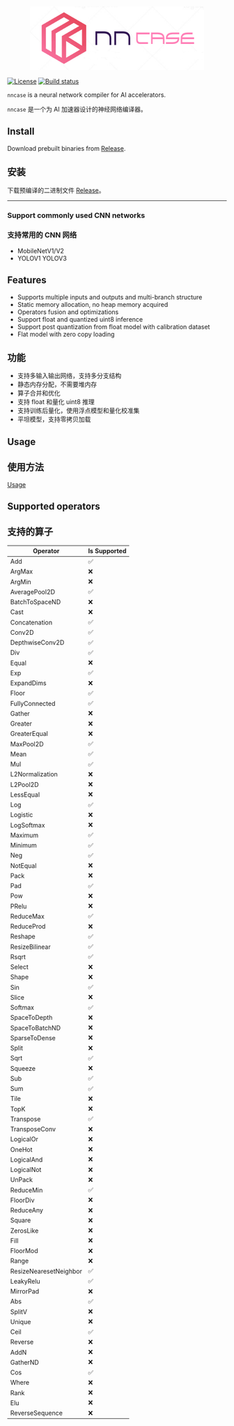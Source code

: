 <div align="center">
<img src="docs/logo.png" width="400" alt="nncase" />
</div>

[![License](https://img.shields.io/badge/license-Apache%202-blue)](https://raw.githubusercontent.com/kendryte/nncase/master/LICENSE) 
[![Build status](https://ci.appveyor.com/api/projects/status/cybsf4av9e2ms447/branch/master?svg=true)](https://ci.appveyor.com/project/sunnycase/nncase/branch/master)

`nncase` is a neural network compiler for AI accelerators.

`nncase` 是一个为 AI 加速器设计的神经网络编译器。

## Install
Download prebuilt binaries from [Release](https://github.com/kendryte/nncase/releases).

## 安装
下载预编译的二进制文件 [Release](https://github.com/kendryte/nncase/releases)。

---

### Support commonly used CNN networks
### 支持常用的 CNN 网络

- MobileNetV1/V2
- YOLOV1 YOLOV3

## Features

- Supports multiple inputs and outputs and multi-branch structure
- Static memory allocation, no heap memory acquired
- Operators fusion and optimizations
- Support float and quantized uint8 inference
- Support post quantization from float model with calibration dataset
- Flat model with zero copy loading

## 功能

- 支持多输入输出网络，支持多分支结构
- 静态内存分配，不需要堆内存
- 算子合并和优化
- 支持 float 和量化 uint8 推理
- 支持训练后量化，使用浮点模型和量化校准集
- 平坦模型，支持零拷贝加载

## Usage
## 使用方法

[Usage](USAGE.md)

## Supported operators
## 支持的算子

| Operator | Is Supported |
|-------|------------------ |
| Add |✅|
| ArgMax |❌|
| ArgMin |❌|
| AveragePool2D |✅|
| BatchToSpaceND |❌|
| Cast |❌|
| Concatenation |✅|
| Conv2D |✅|
| DepthwiseConv2D |✅|
| Div |✅|
| Equal |❌|
| Exp |✅|
| ExpandDims |❌|
| Floor |✅|
| FullyConnected |✅|
| Gather |❌|
| Greater |❌|
| GreaterEqual |❌|
| MaxPool2D |✅|
| Mean |✅|
| Mul |✅|
| L2Normalization |❌|
| L2Pool2D |❌|
| LessEqual |❌|
| Log |✅|
| Logistic |❌|
| LogSoftmax |❌|
| Maximum |✅|
| Minimum |✅|
| Neg |✅|
| NotEqual |❌|
| Pack |❌|
| Pad |✅|
| Pow |❌|
| PRelu |❌|
| ReduceMax |✅|
| ReduceProd |❌|
| Reshape |✅|
| ResizeBilinear |✅|
| Rsqrt |✅|
| Select |❌|
| Shape |❌|
| Sin |✅|
| Slice |❌|
| Softmax |✅|
| SpaceToDepth |❌|
| SpaceToBatchND |❌|
| SparseToDense |❌|
| Split |❌|
| Sqrt |✅|
| Squeeze |❌|
| Sub |✅|
| Sum |✅|
| Tile |❌|
| TopK |❌|
| Transpose |✅|
| TransposeConv |❌|
| LogicalOr |❌|
| OneHot |❌|
| LogicalAnd |❌|
| LogicalNot |❌|
| UnPack |❌|
| ReduceMin |✅|
| FloorDiv |❌|
| ReduceAny |❌|
| Square |❌|
| ZerosLike |❌|
| Fill |❌|
| FloorMod |❌|
| Range |❌|
| ResizeNearesetNeighbor |✅|
| LeakyRelu |✅|
| MirrorPad |❌|
| Abs |✅|
| SplitV |❌|
| Unique |❌|
| Ceil |✅|
| Reverse |❌|
| AddN |❌|
| GatherND |❌|
| Cos |✅|
| Where |❌|
| Rank |❌|
| Elu |❌|
| ReverseSequence |❌|